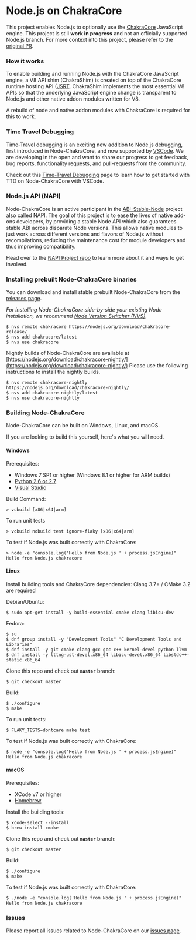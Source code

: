# Node.js on ChakraCore

This project enables Node.js to optionally use the
[ChakraCore](https://github.com/Microsoft/ChakraCore) JavaScript engine. This
project is still **work in progress** and not an officially supported Node.js
branch. For more context into this project, please refer to the
[original PR](https://github.com/nodejs/node/pull/4765).

### How it works

To enable building and running Node.js with the ChakraCore JavaScript engine, a
V8 API shim (ChakraShim) is created on top of the ChakraCore runtime hosting API
([JSRT](https://github.com/Microsoft/ChakraCore/wiki/JavaScript-Runtime-(JSRT)-Overview).
ChakraShim implements the most essential V8 APIs so that the underlying
JavaScript engine change is transparent to Node.js and other native addon
modules written for V8.

A rebuild of node and native addon modules with ChakraCore is required for this
to work.

### Time Travel Debugging
Time-Travel debugging is an exciting new addition to Node.js debugging, first
introduced in Node-ChakraCore, and now supported by
[VSCode](https://github.com/microsoft/vscode/). We are developing in the open
and want to share our progress to get feedback, bug reports, functionality
requests, and pull-requests from the community.

Check out this [Time-Travel Debugging](TTD-README.md)
page to learn how to get started with TTD on Node-ChakraCore with VSCode.

### Node.js API (NAPI)
Node-ChakraCore is an active participant in the
[ABI-Stable-Node](https://github.com/nodejs/abi-stable-node) project also called
NAPI. The goal of this project is to ease the lives of native add-ons
developers, by providing a stable Node API which also guarantees stable ABI
across disparate Node versions. This allows native modules to just work across
different versions and flavors of Node.js without recompilations, reducing the
maintenance cost for module developers and thus improving compatibility.

Head over to the [NAPI Project repo](https://github.com/nodejs/abi-stable-node)
to learn more about it and ways to get involved.

### Installing prebuilt Node-ChakraCore binaries

You can download and install stable prebuilt Node-ChakraCore from the
[releases page](https://github.com/nodejs/node-chakracore/releases).

_For installing Node-ChakraCore side-by-side your existing Node installation, we
recommend [Node Version Switcher (NVS)](https://github.com/jasongin/nvs)._

```console
$ nvs remote chakracore https://nodejs.org/download/chakracore-release/
$ nvs add chakracore/latest
$ nvs use chakracore
```

Nightly builds of Node-ChakraCore are available at
[https://nodejs.org/download/chakracore-nightly/](https://nodejs.org/download/chakracore-nightly/)
Please use the following instructions to install the nightly builds.

```console
$ nvs remote chakracore-nightly https://nodejs.org/download/chakracore-nightly/
$ nvs add chakracore-nightly/latest
$ nvs use chakracore-nightly
```

### Building Node-ChakraCore

Node-ChakraCore can be built on Windows, Linux, and macOS.

If you are looking to build this yourself, here's what you will need.

#### Windows

Prerequisites:
* Windows 7 SP1 or higher (Windows 8.1 or higher for ARM builds)
* [Python 2.6 or 2.7](https://www.python.org)
* [Visual Studio](https://www.visualstudio.com/en-us/downloads/download-visual-studio-vs.aspx)

Build Command:
```console
> vcbuild [x86|x64|arm]
```

To run unit tests

```console
> vcbuild nobuild test ignore-flaky [x86|x64|arm]
```

To test if Node.js was built correctly with ChakraCore:

```console
> node -e "console.log('Hello from Node.js ' + process.jsEngine)"
Hello from Node.js chakracore
```

#### Linux

Install building tools and ChakraCore dependencies:
Clang 3.7+ / CMake 3.2 are required

Debian/Ubuntu:
```console
$ sudo apt-get install -y build-essential cmake clang libicu-dev
```

Fedora:
```console
$ su
$ dnf group install -y "Development Tools" "C Development Tools and Libraries"
$ dnf install -y git cmake clang gcc gcc-c++ kernel-devel python llvm
$ dnf install -y lttng-ust-devel.x86_64 libicu-devel.x86_64 libstdc++-static.x86_64
```

Clone this repo and check out **`master`** branch:

```console
$ git checkout master
```

Build:

```console
$ ./configure
$ make
```

To run unit tests:

```console
$ FLAKY_TESTS=dontcare make test
```

To test if Node.js was built correctly with ChakraCore:

```console
$ node -e "console.log('Hello from Node.js ' + process.jsEngine)"
Hello from Node.js chakracore
```

#### macOS

Prerequisites:
* XCode v7 or higher
* [Homebrew](https://brew.sh/)

Install the building tools:

```console
$ xcode-select --install
$ brew install cmake
```

Clone this repo and check out **`master`** branch:

```console
$ git checkout master
```

Build:

```console
$ ./configure
$ make 
```

To test if Node.js was built correctly with ChakraCore:

```console
$ ./node -e "console.log('Hello from Node.js ' + process.jsEngine)"
Hello from Node.js chakracore
```

### Issues

Please report all issues related to Node-ChakraCore on our
[issues page](https://github.com/nodejs/node-chakracore/issues).

